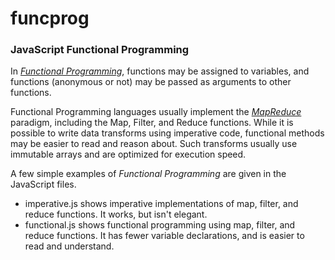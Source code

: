 # funcprog
### JavaScript Functional Programming

In [_Functional Programming_](https://en.wikipedia.org/wiki/Functional_programming), functions may be assigned to variables, and functions 
(anonymous or not) may be passed as arguments to other functions.

Functional Programming languages usually implement the [_MapReduce_](https://hacks.mozilla.org/2015/01/from-mapreduce-to-javascript-functional-programming/) paradigm, 
including the Map, Filter, and Reduce functions. While it is possible to write data transforms using imperative code, functional methods may be easier to read and reason 
about.  Such transforms usually use immutable arrays and are optimized for execution speed.

A few simple examples of _Functional Programming_ are given in the JavaScript files.
+ imperative.js shows imperative implementations of map, filter, and reduce functions.  It works, but isn't elegant.
+ functional.js shows functional programming using map, filter, and reduce functions.  It has
 fewer variable declarations, and is easier to read and understand.
